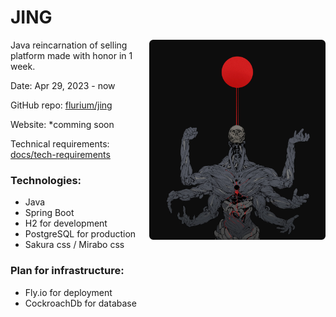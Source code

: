 # JING

<img src="./assets/jing-banner.png" align="right" height="320px" style="margin-left: 10px;"/>

Java reincarnation of selling platform made with honor in 1 week.

Date: Apr 29, 2023 - now

GitHub repo: [flurium/jing](https://github.com/flurium/jing)

Website: \*comming soon

Technical requirements: [docs/tech-requirements](./docs/tech-requirements.md)

### Technologies:

- Java
- Spring Boot
- H2 for development
- PostgreSQL for production
- Sakura css / Mirabo css

### Plan for infrastructure:

- Fly.io for deployment
- CockroachDb for database
